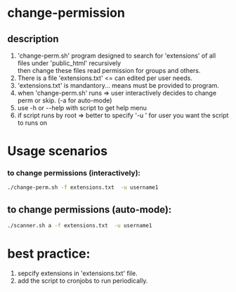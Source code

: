 # change-permission

## description
1) 'change-perm.sh' program designed to search for 'extensions' of all files under 'public_html' recursively \
        then change these files read permission for groups and others.
2) There is a file 'extensions.txt'  <= can edited per user needs.
3) 'extensions.txt' is mandantory... means must be provided to program.
4) when 'change-perm.sh' runs => user interactively decides to change perm or skip. (-a for auto-mode)
6) use -h or --help with script to get help menu
7) if script runs by root => better to specify '-u <username>' for user you want the script to runs on


# Usage scenarios

### to change permissions (interactively):
```bash
./change-perm.sh -f extensions.txt  -u username1
```
## to change permissions (auto-mode):
```bash
./scanner.sh a -f extensions.txt  -u username1
```

# best practice:

1) sepcify extensions in 'extensions.txt' file.
2) add the script to cronjobs to run periodically.
